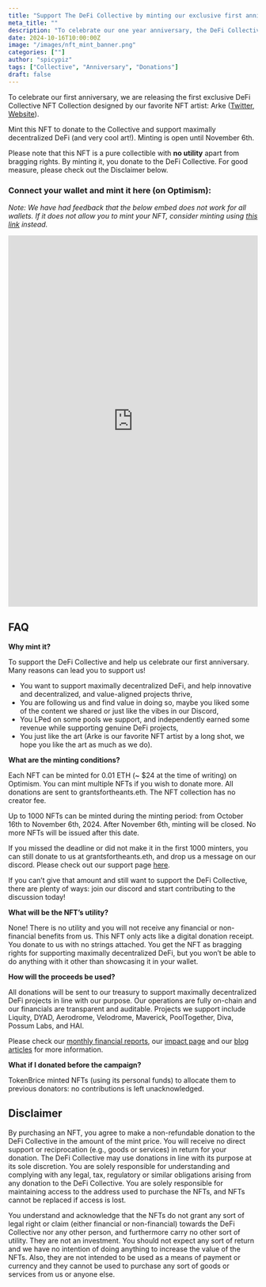```yaml
---
title: "Support The DeFi Collective by minting our exclusive first anniversary NFT Collection"
meta_title: ""
description: "To celebrate our one year anniversary, the DeFi Collective offers an exclusive NFT collection for our donators."
date: 2024-10-16T10:00:00Z
image: "/images/nft_mint_banner.png"
categories: [""]
author: "spicypiz"
tags: ["Collective", "Anniversary", "Donations"]
draft: false
---
```


To celebrate our first anniversary, we are releasing the first exclusive DeFi Collective NFT Collection designed by our favorite NFT artist: Arke ([Twitter](https://twitter.com/Arke56374430), [Website](https://arke-art.com/)).

Mint this NFT to donate to the Collective and support maximally decentralized DeFi (and very cool art!). Minting is open until November 6th.

Please note that this NFT is a pure collectible with **no utility** apart from bragging rights. By minting it, you donate to the DeFi Collective. For good measure, please check out the Disclaimer below.

### Connect your wallet and mint it here (on Optimism):

*Note: We have had feedback that the below embed does not work for all wallets. If it does not allow you to mint your NFT, consider minting using [this link](https://thirdweb.com/optimism/0x3aC9274EEfc727439B546b5224Aa896101813f9f/nfts) instead.*

<iframe
    src="https://embed.ipfscdn.io/ipfs/bafybeicd3qfzelz4su7ng6n523virdsgobrc5pcbarhwqv3dj3drh645pi/?contract=0x3aC9274EEfc727439B546b5224Aa896101813f9f&chain=%7B%22name%22%3A%22OP+Mainnet%22%2C%22chain%22%3A%22ETH%22%2C%22rpc%22%3A%5B%22https%3A%2F%2F10.rpc.thirdweb.com%2F%24%7BTHIRDWEB_API_KEY%7D%22%5D%2C%22nativeCurrency%22%3A%7B%22name%22%3A%22Ether%22%2C%22symbol%22%3A%22ETH%22%2C%22decimals%22%3A18%7D%2C%22shortName%22%3A%22oeth%22%2C%22chainId%22%3A10%2C%22testnet%22%3Afalse%2C%22slug%22%3A%22optimism%22%2C%22icon%22%3A%7B%22url%22%3A%22ipfs%3A%2F%2FQmcxZHpyJa8T4i63xqjPYrZ6tKrt55tZJpbXcjSDKuKaf9%2Foptimism%2F512.png%22%2C%22width%22%3A512%2C%22height%22%3A512%2C%22format%22%3A%22png%22%7D%7D&clientId=b97e624976e401fd82dd8e3e698198d0&theme=system&primaryColor=purple"
    width="100%"
    height="750px"
    style="max-width:100%;"
    frameborder="0"
></iframe>


## FAQ

**Why mint it?**

To support the DeFi Collective and help us celebrate our first anniversary. Many reasons can lead you to support us!



* You want to support maximally decentralized DeFi, and help innovative and decentralized, and value-aligned projects thrive, 
* You are following us and find value in doing so, maybe you liked some of the content we shared or just like the vibes in our Discord,
* You LPed on some pools we support, and independently earned some revenue while supporting genuine DeFi projects,
* You just like the art (Arke is our favorite NFT artist by a long shot, we hope you like the art as much as we do).

**What are the minting conditions?**

Each NFT can be minted for 0.01 ETH (~ $24 at the time of writing) on Optimism. You can mint multiple NFTs if you wish to donate more. All donations are sent to grantsfortheants.eth. The NFT collection has no creator fee. 

Up to 1000 NFTs can be minted during the minting period: from October 16th to November 6th, 2024. After November 6th, minting will be closed. No more NFTs will be issued after this date. 

If you missed the deadline or did not make it in the first 1000 minters, you can still donate to us at grantsfortheants.eth, and drop us a message on our discord. Please check out our support page [here](https://deficollective.org/support/).

If you can’t give that amount and still want to support the DeFi Collective, there are plenty of ways: join our discord and start contributing to the discussion today!

**What will be the NFT’s utility?**

None! There is no utility and you will not receive any financial or non-financial benefits from us. This NFT only acts like a digital donation receipt. You donate to us with no strings attached. You get the NFT as bragging rights for supporting maximally decentralized DeFi, but you won’t be able to do anything with it other than showcasing it in your wallet. 

**How will the proceeds be used?**

All donations will be sent to our treasury to support maximally decentralized DeFi projects in line with our purpose. Our operations are fully on-chain and our financials are transparent and auditable. Projects we support include Liquity, DYAD, Aerodrome, Velodrome, Maverick, PoolTogether, Diva, Possum Labs, and HAI.

Please check our [monthly financial reports](https://deficollective.org/tags/tdc-monthly-report/), our [impact page](https://deficollective.org/impact/) and our [blog articles](https://deficollective.org/articles-of-association/) for more information. 

**What if I donated before the campaign?**

TokenBrice minted NFTs (using its personal funds) to allocate them to previous donators: no contributions is left unacknowledged. 


## Disclaimer

By purchasing an NFT, you agree to make a non-refundable donation to the DeFi Collective in the amount of the mint price. You will receive no direct support or reciprocation (e.g., goods or services) in return for your donation. The DeFi Collective may use donations in line with its purpose at its sole discretion. You are solely responsible for understanding and complying with any legal, tax, regulatory or similar obligations arising from any donation to the DeFi Collective. You are solely responsible for maintaining access to the address used to purchase the NFTs, and NFTs cannot be replaced if access is lost. 

You understand and acknowledge that the NFTs do not grant any sort of legal right or claim (either financial or non-financial) towards the DeFi Collective nor any other person, and furthermore carry no other sort of utility. They are not an investment. You should not expect any sort of return and we have no intention of doing anything to increase the value of the NFTs. Also, they are not intended to be used as a means of payment or currency and they cannot be used to purchase any sort of goods or services from us or anyone else. 
